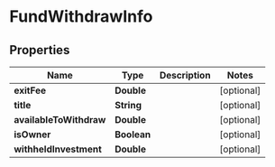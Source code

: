 # FundWithdrawInfo

## Properties
Name | Type | Description | Notes
------------ | ------------- | ------------- | -------------
**exitFee** | **Double** |  |  [optional]
**title** | **String** |  |  [optional]
**availableToWithdraw** | **Double** |  |  [optional]
**isOwner** | **Boolean** |  |  [optional]
**withheldInvestment** | **Double** |  |  [optional]
